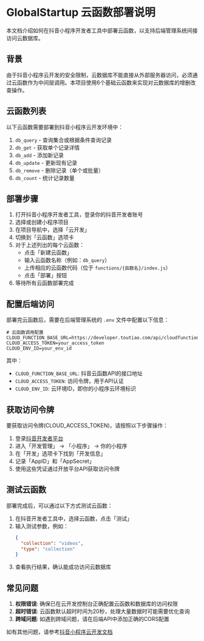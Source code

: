 # GlobalStartup 云函数部署说明

本文档介绍如何在抖音小程序开发者工具中部署云函数，以支持后端管理系统间接访问云数据库。

## 背景

由于抖音小程序云开发的安全限制，云数据库不能直接从外部服务器访问，必须通过云函数作为中间层调用。本项目使用6个基础云函数来实现对云数据库的增删改查操作。

## 云函数列表

以下云函数需要部署到抖音小程序云开发环境中：

1. `db_query` - 查询集合或根据条件查询记录
2. `db_get` - 获取单个记录详情
3. `db_add` - 添加新记录
4. `db_update` - 更新现有记录
5. `db_remove` - 删除记录（单个或批量）
6. `db_count` - 统计记录数量

## 部署步骤

1. 打开抖音小程序开发者工具，登录你的抖音开发者账号
2. 选择或创建小程序项目
3. 在项目导航中，选择「云开发」
4. 切换到「云函数」选项卡
5. 对于上述列出的每个云函数：
   - 点击「新建云函数」
   - 输入云函数名称（例如：`db_query`）
   - 上传相应的云函数代码（位于 `functions/{函数名}/index.js`）
   - 点击「部署」按钮
6. 等待所有云函数部署完成

## 配置后端访问

部署完云函数后，需要在后端管理系统的 `.env` 文件中配置以下信息：

```
# 云函数调用配置
CLOUD_FUNCTION_BASE_URL=https://developer.toutiao.com/api/cloudfunction
CLOUD_ACCESS_TOKEN=your_access_token
CLOUD_ENV_ID=your_env_id
```

其中：
- `CLOUD_FUNCTION_BASE_URL`: 抖音云函数API的接口地址
- `CLOUD_ACCESS_TOKEN`: 访问令牌，用于API认证
- `CLOUD_ENV_ID`: 云环境ID，即你的小程序云环境标识

## 获取访问令牌

要获取访问令牌(CLOUD_ACCESS_TOKEN)，请按照以下步骤操作：

1. 登录[抖音开发者平台](https://developer.open-douyin.com/)
2. 进入「开发管理」 -> 「小程序」 -> 你的小程序
3. 在「开发」选项卡下找到「开发信息」
4. 记录「AppID」和「AppSecret」
5. 使用这些凭证通过开放平台API获取访问令牌

## 测试云函数

部署完成后，可以通过以下方式测试云函数：

1. 在抖音开发者工具中，选择云函数，点击「测试」
2. 输入测试参数，例如：
   ```json
   {
     "collection": "videos",
     "type": "collection"
   }
   ```
3. 查看执行结果，确认能成功访问云数据库

## 常见问题

1. **权限错误**: 确保已在云开发控制台正确配置云函数和数据库的访问权限
2. **超时错误**: 云函数默认超时时间为20秒，处理大量数据时可能需要优化查询
3. **跨域问题**: 如遇到跨域问题，请在后端API中添加正确的CORS配置

如有其他问题，请参考[抖音小程序云开发文档](https://developer.open-douyin.com/docs/resource/zh-CN/mini-app/develop/server/cloud/cloud-base) 